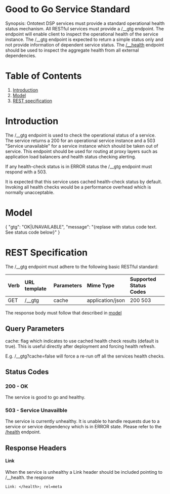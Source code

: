 # Good to Go Service Standard

Synopsis: Ontotext DSP services must provide a standard operational health status mechanism. All RESTful services must provide a /\__gtg endpoint. The endpoint will enable client to inspect the operational health of the service instance. The /\__gtg endpoint is expected to return a simple status only and not provide information of dependent service status. The [/\__health](health.md) endpoint should be used to inspect the aggregate health from all external dependencies.

# Table of Contents

1. [Introduction](#introduction)
2. [Model](#model)
3. [REST specification](#rest_spec)

<a name="introduction"></a>
# Introduction
The /\__gtg endpoint is used to check the operational status of a service. The service returns a 200 for an operational service instance and a 503 "Service unavailable" for a service instance which should be taken out of service. This endpoint should be used for routing at proxy layers such as application load balancers and health status checking alerting.

If any health-check status is in ERROR status the /\__gtg endpoint must respond with a 503.

It is expected that this service uses cached health-check status by default. Invoking all health checks would be a performance overhead which is normally unacceptable.

<a name="model"></a>
# Model

{ "gtg": "OK|UNAVAILABLE",
  "message": "{replase with status code text. See status code below}" }

<a name="rest_spec"></a>
# REST Specification

The /\__gtg endpoint must adhere to the following basic RESTful standard:

| Verb              | URL template | Parameters        | Mime Type         | Supported Status Codes |
|:----------------- |:-------------|:------------------|:------------------|:-----------------------|
| GET               | /\__gtg       | cache             | application/json  | 200 503                |


The response body must follow that described in [model](#model)

## Query Parameters
cache: flag which indicates to use cached health check results (default is true). This is useful directly after deployment and forcing health refresh. 

E.g. /\__gtg?cache=false will force a re-run off all the services health checks.

## Status Codes

### 200 - OK

The service is good to go and healthy.

### 503 - Service Unavailble

The service is currently unhealthy. It is unable to handle requests due to a service or service dependency which is in ERROR state. Please refer to the [/health](health.md) endpoint.

## Response Headers

#### Link
When the service is unhealthy a Link header should be included pointing to /\__health. the response

```
Link: </health>; rel=meta
